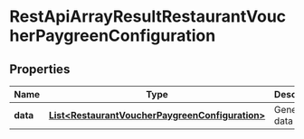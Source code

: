 
# RestApiArrayResultRestaurantVoucherPaygreenConfiguration

## Properties
Name | Type | Description | Notes
------------ | ------------- | ------------- | -------------
**data** | [**List&lt;RestaurantVoucherPaygreenConfiguration&gt;**](RestaurantVoucherPaygreenConfiguration.md) | Generic data object. | 



